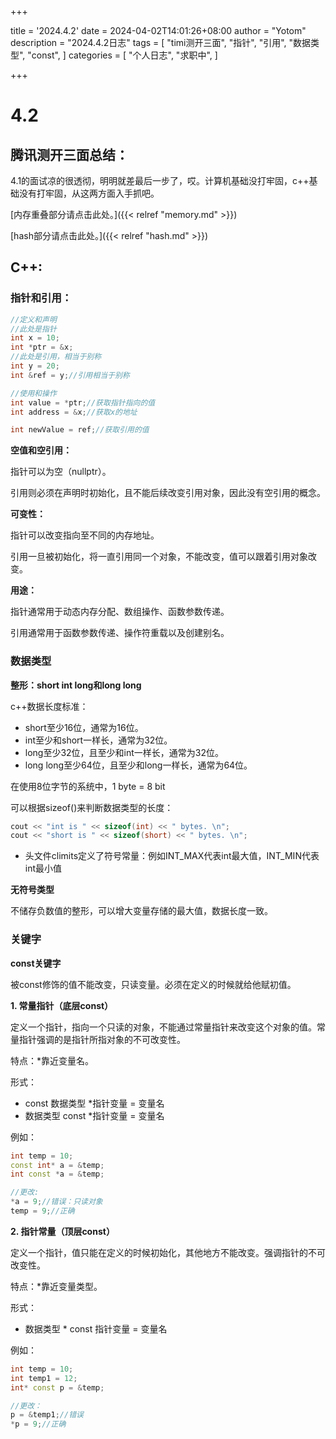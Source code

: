 +++

title = '2024.4.2'
date = 2024-04-02T14:01:26+08:00
author = "Yotom"
description = "2024.4.2日志"
tags = [
	"timi测开三面",
    "指针",
    "引用",
    "数据类型",
    "const",
]
categories = [
    "个人日志",    "求职中", 
]

+++

# 4.2

## 腾讯测开三面总结：

​		4.1的面试凉的很透彻，明明就差最后一步了，哎。计算机基础没打牢固，c++基础没有打牢固，从这两方面入手抓吧。

[内存重叠部分请点击此处。]({{< relref "memory.md" >}})

[hash部分请点击此处。]({{< relref "hash.md" >}})

## C++:

### 指针和引用：

```c++
//定义和声明
//此处是指针
int x = 10;
int *ptr = &x;
//此处是引用，相当于别称
int y = 20;
int &ref = y;//引用相当于别称

//使用和操作
int value = *ptr;//获取指针指向的值
int address = &x;//获取x的地址

int newValue = ref;//获取引用的值
```

__空值和空引用：__

指针可以为空（nullptr）。

引用则必须在声明时初始化，且不能后续改变引用对象，因此没有空引用的概念。

**可变性：**

指针可以改变指向至不同的内存地址。

引用一旦被初始化，将一直引用同一个对象，不能改变，值可以跟着引用对象改变。

**用途：**

指针通常用于动态内存分配、数组操作、函数参数传递。

引用通常用于函数参数传递、操作符重载以及创建别名。



### 数据类型

**整形：short int long和long long**

c++数据长度标准：

+ short至少16位，通常为16位。
+ int至少和short一样长，通常为32位。
+ long至少32位，且至少和int一样长，通常为32位。
+ long long至少64位，且至少和long一样长，通常为64位。

在使用8位字节的系统中，1 byte = 8 bit

可以根据sizeof()来判断数据类型的长度：

```c++
cout << "int is " << sizeof(int) << " bytes. \n";
cout << "short is " << sizeof(short) << " bytes. \n";
```

+ 头文件climits定义了符号常量：例如INT_MAX代表int最大值，INT_MIN代表int最小值

**无符号类型**

不储存负数值的整形，可以增大变量存储的最大值，数据长度一致。



### 关键字

**const关键字**

被const修饰的值不能改变，只读变量。必须在定义的时候就给他赋初值。

**1. 常量指针（底层const）**

定义一个指针，指向一个只读的对象，不能通过常量指针来改变这个对象的值。常量指针强调的是指针所指对象的不可改变性。

特点：*靠近变量名。

形式：

+ const 数据类型 *指针变量 = 变量名
+ 数据类型 const *指针变量 = 变量名

例如：

``` c++
int temp = 10;
const int* a = &temp;
int const *a = &temp;

//更改:
*a = 9;//错误：只读对象
temp = 9;//正确
```

**2. 指针常量（顶层const）**

定义一个指针，值只能在定义的时候初始化，其他地方不能改变。强调指针的不可改变性。

特点：*靠近变量类型。

形式：

+ 数据类型 * const 指针变量 = 变量名

例如：

```c++
int temp = 10;
int temp1 = 12;
int* const p = &temp;

//更改：
p = &temp1;//错误
*p = 9;//正确
```

